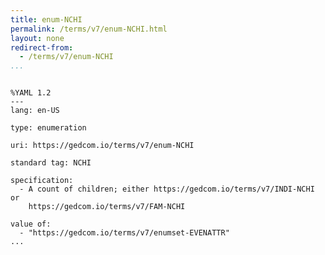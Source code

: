 ```yaml
---
title: enum-NCHI
permalink: /terms/v7/enum-NCHI.html
layout: none
redirect-from:
  - /terms/v7/enum-NCHI
...
```


```

%YAML 1.2
---
lang: en-US

type: enumeration

uri: https://gedcom.io/terms/v7/enum-NCHI

standard tag: NCHI

specification:
  - A count of children; either https://gedcom.io/terms/v7/INDI-NCHI or
    https://gedcom.io/terms/v7/FAM-NCHI

value of:
  - "https://gedcom.io/terms/v7/enumset-EVENATTR"
...

```
